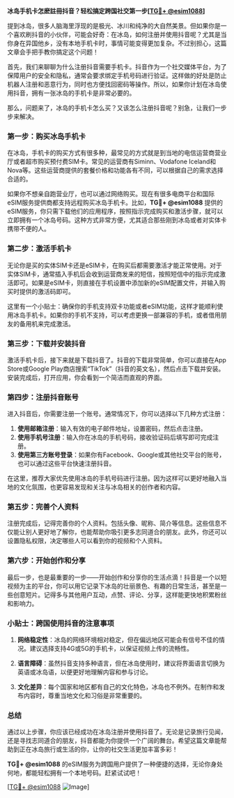 **冰岛手机卡怎麽註冊抖音？轻松搞定跨国社交第一步[[TG💪+ @esim1088](https://t.me/s/esim1088)]**

提到冰岛，很多人脑海里浮现的是极光、冰川和纯净的大自然美景。但如果你是一个喜欢刷抖音的小伙伴，可能会好奇：在冰岛，如何注册并使用抖音呢？尤其是当你身在异国他乡，没有本地手机卡时，事情可能变得更加复杂。不过别担心，这篇文章会手把手教你搞定这个问题！

首先，我们来聊聊为什么注册抖音需要手机卡。抖音作为一个社交媒体平台，为了保障用户的安全和隐私，通常会要求绑定手机号码进行验证。这样做的好处是防止机器人注册和恶意行为，同时也方便找回密码等操作。所以，如果你计划在冰岛使用抖音，拥有一张冰岛的手机卡是非常必要的。

那么，问题来了，冰岛的手机卡怎么买？又该怎么注册抖音呢？别急，让我们一步步来解决。

### 第一步：购买冰岛手机卡

在冰岛，手机卡的购买方式有很多种，最常见的方式就是到当地的电信运营商营业厅或者超市购买预付费SIM卡。常见的运营商有Siminn、Vodafone Iceland和Nova等。这些运营商提供的套餐价格和功能各有不同，可以根据自己的需求选择合适的。

如果你不想亲自跑营业厅，也可以通过网络购买。现在有很多电商平台和国际eSIM服务提供商都支持远程购买冰岛手机卡。比如，**TG💪+ @esim1088** 提供的eSIM服务，你只需下载他们的应用程序，按照指示完成购买和激活步骤，就可以立即拥有一个冰岛号码。这种方式非常方便，尤其适合那些刚到冰岛或者对实体卡携带不便的人。

### 第二步：激活手机卡

无论你是买的实体SIM卡还是eSIM卡，在购买后都需要激活才能正常使用。对于实体SIM卡，通常插入手机后会收到运营商发来的短信，按照短信中的指示完成激活即可。如果是eSIM卡，则直接在手机设置中添加新的eSIM配置文件，并输入购买时提供的激活码即可。

这里有一个小贴士：确保你的手机支持双卡功能或者eSIM功能，这样才能顺利使用冰岛手机卡。如果你的手机不支持，可以考虑更换一部兼容的手机，或者借用朋友的备用机来完成激活。

### 第三步：下载并安装抖音

激活手机卡后，接下来就是下载抖音了。抖音的下载非常简单，你可以直接在App Store或Google Play商店搜索“TikTok”（抖音的英文名），然后点击下载并安装。安装完成后，打开应用，你会看到一个简洁而直观的界面。

### 第四步：注册抖音账号

进入抖音后，你需要注册一个账号。通常情况下，你可以选择以下几种方式注册：

1. **使用邮箱注册**：输入有效的电子邮件地址，设置密码，然后点击注册。
2. **使用手机号注册**：输入你在冰岛的手机号码，接收验证码后填写即可完成注册。
3. **使用第三方账号登录**：如果你有Facebook、Google或其他社交平台的账号，也可以通过这些平台快速注册抖音。

在这里，推荐大家优先使用冰岛的手机号码进行注册。因为这样可以更好地融入当地的文化氛围，也更容易发现和关注与冰岛相关的创作者和内容。

### 第五步：完善个人资料

注册完成后，记得完善你的个人资料。包括头像、昵称、简介等信息。这些信息不仅能让别人更好地了解你，也能帮助你吸引更多志同道合的朋友。此外，你还可以设置隐私权限，决定哪些人可以看到你的视频和个人资料。

### 第六步：开始创作和分享

最后一步，也是最重要的一步——开始创作和分享你的生活点滴！抖音是一个以短视频为主的平台，你可以用它记录下冰岛的壮丽景色、有趣的日常生活，甚至是一些创意短片。记得多与其他用户互动，点赞、评论、分享，这样能更快地积累粉丝和影响力。

### 小贴士：跨国使用抖音的注意事项

1. **网络稳定性**：冰岛的网络环境相对稳定，但在偏远地区可能会有信号不佳的情况。建议选择支持4G或5G的手机卡，以保证视频上传的流畅性。
   
2. **语言障碍**：虽然抖音支持多种语言，但在冰岛使用时，建议将界面语言切换为英语或冰岛语，以便更好地理解内容和参与讨论。

3. **文化差异**：每个国家和地区都有自己的文化特色，冰岛也不例外。在制作和发布内容时，尊重当地文化和习俗是非常重要的。

### 总结

通过以上步骤，你应该已经成功在冰岛注册并使用抖音了。无论是记录旅行见闻，还是寻找志同道合的朋友，抖音都能为你提供一个广阔的舞台。希望这篇文章能帮助到正在冰岛旅行或生活的你，让你的社交生活更加丰富多彩！

**TG💪+ @esim1088** 的eSIM服务为跨国用户提供了一种便捷的选择，无论你身处何地，都能轻松拥有一个本地号码。赶紧试试吧！

[[TG💪+ @esim1088](https://t.me/s/esim1088) ![Image](https://i.postimg.cc/4NQfJmqS/Snipaste-2025-05-13-00-14-12.png)]